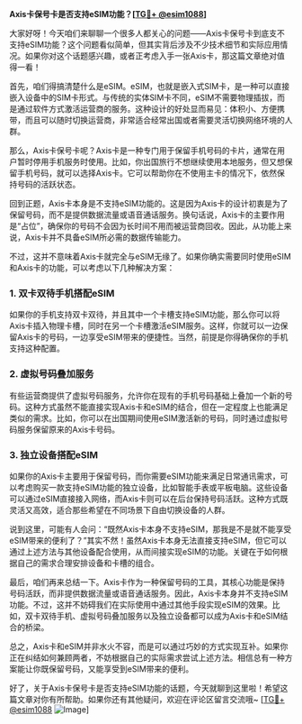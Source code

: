 **Axis卡保号卡是否支持eSIM功能？[[TG💪+ @esim1088](https://t.me/s/esim1088)]**

大家好呀！今天咱们来聊聊一个很多人都关心的问题——Axis卡保号卡到底支不支持eSIM功能？这个问题看似简单，但其实背后涉及不少技术细节和实际应用情况。如果你对这个话题感兴趣，或者正考虑入手一张Axis卡，那这篇文章绝对值得一看！

首先，咱们得搞清楚什么是eSIM。eSIM，也就是嵌入式SIM卡，是一种可以直接嵌入设备中的SIM卡形式。与传统的实体SIM卡不同，eSIM不需要物理插拔，而是通过软件方式激活运营商的服务。这种设计的好处显而易见：体积小、方便携带，而且可以随时切换运营商，非常适合经常出国或者需要灵活切换网络环境的人群。

那么，Axis卡保号卡呢？Axis卡是一种专门用于保留手机号码的卡片，通常在用户暂时停用手机服务时使用。比如，你出国旅行不想继续使用本地服务，但又想保留手机号码，就可以选择Axis卡。它可以帮助你在不使用主卡的情况下，依然保持号码的活跃状态。

回到正题，Axis卡本身是不支持eSIM功能的。这是因为Axis卡的设计初衷是为了保留号码，而不是提供数据流量或语音通话服务。换句话说，Axis卡的主要作用是“占位”，确保你的号码不会因为长时间不用而被运营商回收。因此，从功能上来说，Axis卡并不具备eSIM所必需的数据传输能力。

不过，这并不意味着Axis卡就完全与eSIM无缘了。如果你确实需要同时使用eSIM和Axis卡的功能，可以考虑以下几种解决方案：

### 1. **双卡双待手机搭配eSIM**
如果你的手机支持双卡双待，并且其中一个卡槽支持eSIM功能，那么你可以将Axis卡插入物理卡槽，同时在另一个卡槽激活eSIM服务。这样，你就可以一边保留Axis卡的号码，一边享受eSIM带来的便捷性。当然，前提是你得确保你的手机支持这种配置。

### 2. **虚拟号码叠加服务**
有些运营商提供了虚拟号码服务，允许你在现有的手机号码基础上叠加一个新的号码。这种方式虽然不能直接实现Axis卡和eSIM的结合，但在一定程度上也能满足类似的需求。比如，你可以在出国期间使用eSIM激活新的号码，同时通过虚拟号码服务保留原来的Axis卡号码。

### 3. **独立设备搭配eSIM**
如果你的Axis卡主要用于保留号码，而你需要eSIM功能来满足日常通讯需求，可以考虑购买一款支持eSIM功能的独立设备，比如智能手表或平板电脑。这些设备可以通过eSIM直接接入网络，而Axis卡则可以在后台保持号码活跃。这种方式既灵活又高效，适合那些希望在不同场景下自由切换设备的人群。

说到这里，可能有人会问：“既然Axis卡本身不支持eSIM，那我是不是就不能享受eSIM带来的便利了？”其实不然！虽然Axis卡本身无法直接支持eSIM，但它可以通过上述方法与其他设备配合使用，从而间接实现eSIM的功能。关键在于如何根据自己的需求合理安排设备和卡槽的组合。

最后，咱们再来总结一下。Axis卡作为一种保留号码的工具，其核心功能是保持号码活跃，而非提供数据流量或语音通话服务。因此，Axis卡本身并不支持eSIM功能。不过，这并不妨碍我们在实际使用中通过其他手段实现eSIM的效果。比如，双卡双待手机、虚拟号码叠加服务以及独立设备都可以成为Axis卡和eSIM结合的桥梁。

总之，Axis卡和eSIM并非水火不容，而是可以通过巧妙的方式实现互补。如果你正在纠结如何兼顾两者，不妨根据自己的实际需求尝试上述方法。相信总有一种方案能让你既保留号码，又能享受到eSIM带来的便利。

好了，关于Axis卡保号卡是否支持eSIM功能的话题，今天就聊到这里啦！希望这篇文章对你有所帮助。如果你还有其他疑问，欢迎在评论区留言交流哦~ [[TG💪+ @esim1088](https://t.me/s/esim1088) ![Image](https://i.postimg.cc/4NQfJmqS/Snipaste-2025-05-13-00-14-12.png)]